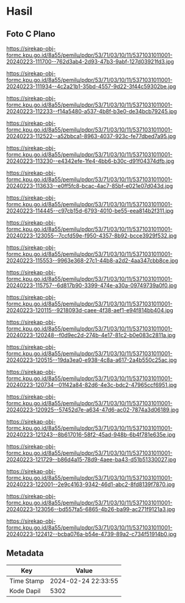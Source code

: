 # Hasil

## Foto C Plano

https://sirekap-obj-formc.kpu.go.id/8a55/pemilu/pdpr/53/71/03/10/11/5371031011001-20240223-111700--762d3ab4-2d93-47b3-9abf-127d03921fd3.jpg

https://sirekap-obj-formc.kpu.go.id/8a55/pemilu/pdpr/53/71/03/10/11/5371031011001-20240223-111934--4c2a21b1-35bd-4557-9d22-3f44c59302be.jpg

https://sirekap-obj-formc.kpu.go.id/8a55/pemilu/pdpr/53/71/03/10/11/5371031011001-20240223-112233--f14a5480-a537-4b8f-b3e0-de34bcb79245.jpg

https://sirekap-obj-formc.kpu.go.id/8a55/pemilu/pdpr/53/71/03/10/11/5371031011001-20240223-112522--a52bbca1-8963-4037-923c-fe77dbed7a95.jpg

https://sirekap-obj-formc.kpu.go.id/8a55/pemilu/pdpr/53/71/03/10/11/5371031011001-20240223-113230--e4342efe-1fe4-4bb6-b30c-d91f04374dfb.jpg

https://sirekap-obj-formc.kpu.go.id/8a55/pemilu/pdpr/53/71/03/10/11/5371031011001-20240223-113633--e0ff5fc8-bcac-4ac7-85bf-e021e07d043d.jpg

https://sirekap-obj-formc.kpu.go.id/8a55/pemilu/pdpr/53/71/03/10/11/5371031011001-20240223-114445--c97cb15d-6793-4010-be55-eea814b2f311.jpg

https://sirekap-obj-formc.kpu.go.id/8a55/pemilu/pdpr/53/71/03/10/11/5371031011001-20240223-123055--7ccfd59e-f950-4357-8b92-bcce3929f532.jpg

https://sirekap-obj-formc.kpu.go.id/8a55/pemilu/pdpr/53/71/03/10/11/5371031011001-20240223-115553--9963e368-27c1-44b8-a2d2-4aa347cbb8ce.jpg

https://sirekap-obj-formc.kpu.go.id/8a55/pemilu/pdpr/53/71/03/10/11/5371031011001-20240223-115757--6d817b90-3399-474e-a30a-09749739a0f0.jpg

https://sirekap-obj-formc.kpu.go.id/8a55/pemilu/pdpr/53/71/03/10/11/5371031011001-20240223-120115--9218093d-caee-4f38-aef1-e94f814bb404.jpg

https://sirekap-obj-formc.kpu.go.id/8a55/pemilu/pdpr/53/71/03/10/11/5371031011001-20240223-120248--f0d9ec2d-274b-4e17-81c2-b0e083c2811a.jpg

https://sirekap-obj-formc.kpu.go.id/8a55/pemilu/pdpr/53/71/03/10/11/5371031011001-20240223-120515--19da3ea0-e938-4c8a-a617-2a4b550c25ac.jpg

https://sirekap-obj-formc.kpu.go.id/8a55/pemilu/pdpr/53/71/03/10/11/5371031011001-20240223-120734--01f42a84-82d6-4e3c-bdc2-47965ccf6951.jpg

https://sirekap-obj-formc.kpu.go.id/8a55/pemilu/pdpr/53/71/03/10/11/5371031011001-20240223-120925--57452d7e-a634-47d6-ac02-7874a3d06189.jpg

https://sirekap-obj-formc.kpu.go.id/8a55/pemilu/pdpr/53/71/03/10/11/5371031011001-20240223-121243--8b617016-58f2-45ad-948b-6b4f781e635e.jpg

https://sirekap-obj-formc.kpu.go.id/8a55/pemilu/pdpr/53/71/03/10/11/5371031011001-20240223-121729--b86d4a15-78d9-4aee-ba43-d51b51330027.jpg

https://sirekap-obj-formc.kpu.go.id/8a55/pemilu/pdpr/53/71/03/10/11/5371031011001-20240223-122001--2e9c4163-9342-46d1-abc2-8fd8139f7870.jpg

https://sirekap-obj-formc.kpu.go.id/8a55/pemilu/pdpr/53/71/03/10/11/5371031011001-20240223-123056--bd557fa5-6865-4b26-ba99-ac271f9121a3.jpg

https://sirekap-obj-formc.kpu.go.id/8a55/pemilu/pdpr/53/71/03/10/11/5371031011001-20240223-122412--bcba076a-b54e-4739-89a2-c734f51914b0.jpg


## Metadata

| Key        | Value               |
| ---------- | ------------------- |
| Time Stamp | 2024-02-24 22:33:55 |
| Kode Dapil | 5302                |



